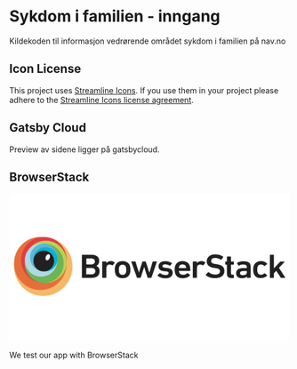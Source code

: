 # Sykdom i familien - inngang

Kildekoden til informasjon vedrørende området sykdom i familien på nav.no

## Icon License

This project uses [Streamline Icons](http://www.streamlineicons.com/). If you use them in your project please adhere to the [Streamline Icons license agreement](http://www.streamlineicons.com/license.html).

## Gatsby Cloud

Preview av sidene ligger på gatsbycloud.

## BrowserStack

[![BrowserStack logo](./browserstack-logo-600x315.png)](https://www.browserstack.com/)

We test our app with BrowserStack
